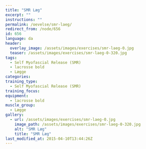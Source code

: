 ```yaml
---
title: "SMR Læg"
excerpt: ""
instructions: ""
permalink: /oevelse/smr-laeg/
redirect_from: /node/656
id: 656
language: da
header:
  overlay_image: /assets/images/exercises/smr-laeg-0.jpg
  teaser: /assets/images/exercises/smr-laeg-0-320.jpg
tags:
  - Self Myofascial Release (SMR)
  - lacrosse bold
  - Lægge
categories:
training_type: 
  - Self Myofascial Release (SMR)
training_focus: 
equipment:
  - lacrosse bold
muscle_group:
  - Lægge
gallery:
  - url: /assets/images/exercises/smr-laeg-0.jpg
    image_path: /assets/images/exercises/smr-laeg-0-320.jpg
    alt: "SMR Læg"
    title: "SMR Læg"
last_modified_at: 2015-04-10T13:44:26Z
---
```



